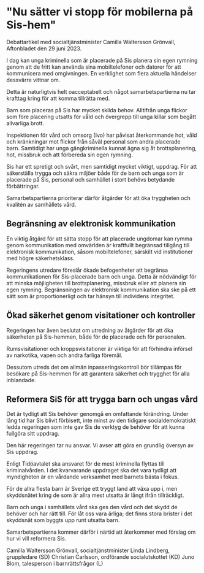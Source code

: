 # "Nu sätter vi stopp för mobilerna på Sis-hem"

Debattartikel med socialtjänstminister Camilla Waltersson Grönvall, Aftonbladet den 29 juni 2023\.


I dag kan unga kriminella som är placerade på Sis planera sin egen rymning genom att de fritt kan använda sina mobiltelefoner och datorer för att kommunicera med omgivningen. En verklighet som flera aktuella händelser dessvärre vittnar om.

Detta är naturligtvis helt oacceptabelt och något samarbetspartierna nu tar krafttag kring för att komma tillrätta med.

Barn som placeras på Sis har mycket skilda behov. Alltifrån unga flickor som före placering utsatts för våld och övergrepp till unga killar som begått allvarliga brott.

Inspektionen för vård och omsorg (Ivo) har påvisat återkommande hot, våld och kränkningar mot flickor från såväl personal som andra placerade barn. Samtidigt har unga gängkriminella kunnat ägna sig åt brottsplanering, hot, missbruk och att förbereda sin egen rymning.

Sis har ett spretigt och svårt, men samtidigt mycket viktigt, uppdrag. För att säkerställa trygga och säkra miljöer både för de barn och unga som är placerade på Sis, personal och samhället i stort behövs betydande förbättringar.

Samarbetspartierna prioriterar därför åtgärder för att öka tryggheten och kvalitén av samhällets vård.

## Begränsning av elektronisk kommunikation

En viktig åtgärd för att sätta stopp för att placerade ungdomar kan rymma genom kommunikation med omvärlden är kraftfullt begränsad tillgång till elektronisk kommunikation, såsom mobiltelefoner, särskilt vid institutioner med högre säkerhetsklass.

Regeringens utredare föreslår ökade befogenheter att begränsa kommunikationen för Sis\-placerade barn och unga. Detta är nödvändigt för att minska möjligheten till brottsplanering, missbruk eller att planera sin egen rymning. Begränsningen av elektronisk kommunikation ska ske på ett sätt som är proportionerligt och tar hänsyn till individens integritet.

## Ökad säkerhet genom visitationer och kontroller

Regeringen har även beslutat om utredning av åtgärder för att öka säkerheten på Sis\-hemmen, både för de placerade och för personalen.

Rumsvisitationer och kroppsvisitationer är viktiga för att förhindra införsel av narkotika, vapen och andra farliga föremål.

Dessutom utreds det om allmän inpasseringskontroll bör tillämpas för besökare på Sis\-hemmen för att garantera säkerhet och trygghet för alla inblandade.

## Reformera SiS för att trygga barn och ungas vård

Det är tydligt att Sis behöver genomgå en omfattande förändring. Under lång tid har Sis blivit förbisett, inte minst av den tidigare socialdemokratiskt ledda regeringen som inte gav Sis de verktyg de behöver för att kunna fullgöra sitt uppdrag.

Den här regeringen tar nu ansvar. Vi avser att göra en grundlig översyn av Sis uppdrag.

Enligt Tidöavtalet ska ansvaret för de mest kriminella flyttas till kriminalvården. I det kvarvarande uppdraget ska det vara tydligt att myndigheten är en vårdande verksamhet med barnets bästa i fokus.

För de allra flesta barn är Sverige ett tryggt land att växa upp i, men skyddsnätet kring de som är allra mest utsatta är långt ifrån tillräckligt.

Barn och unga i samhällets vård ska ges den vård och det skydd de behöver och har rätt till. För låt oss vara ärliga; det finns stora brister i det skyddsnät som byggts upp runt utsatta barn.

Samarbetspartierna kommer därför i närtid att återkommer med förslag om hur vi vill reformera Sis.


Camilla Waltersson Grönvall, socialtjänstminister
Linda Lindberg, gruppledare (SD)
Christian Carlsson, ordförande socialutskottet (KD)
Juno Blom, talesperson i barnrättsfrågor (L)
